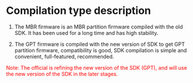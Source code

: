 # Compilation type description

 1. The MBR firmware is an MBR partition firmware compiled with the old SDK. It has been used for a long time and has high stability.

 2. The GPT firmware is compiled with the new version of SDK to get GPT partition firmware, compatibility is good, SDK compilation is simple and convenient, full-featured, recommended.

<font color=#ff0000>Note: The official is refining the new version of the SDK (GPT), and will use the new version of the SDK in the later stages.</font>
